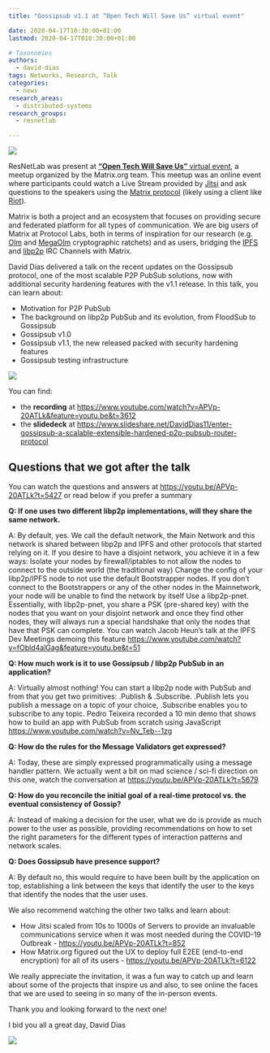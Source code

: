 ```yaml
---
title: "Gossipsub v1.1 at “Open Tech Will Save Us” virtual event"

date: 2020-04-17T10:30:00+01:00
lastmod: 2020-04-17T010:30:00+01:00

# Taxonomies
authors:
  - david-dias
tags: Networks, Research, Talk
categories:
  - news
research_areas:
  - distributed-systems
research_groups:
  - resnetlab

---
```


![](https://matrix.org/images/open-tech-1-banner.jpg)

ResNetLab was present at [**“Open Tech Will Save Us”** virtual event](https://matrix.org/open-tech-meetup), a meetup organized by the Matrix.org team. This meetup was an online event where participants could watch a Live Stream provided by [Jitsi](https://jitsi.org) and ask questions to the speakers using the [Matrix protocol](https://matrix.org)  (likely using a client like [Riot](https://about.riot.im)).

Matrix is both a project and an ecosystem that focuses on providing secure and federated platform for all types of communication. We are big users of Matrix at Protocol Labs, both in terms of inspiration for our research (e.g. [Olm](https://gitlab.matrix.org/matrix-org/olm/blob/master/docs/olm.md) and [MegaOlm](https://gitlab.matrix.org/matrix-org/olm/blob/master/docs/megolm.md) cryptographic ratchets) and as users, bridging the [IPFS](https://riot.im/app/#/group/+ipfs:matrix.org) and [libp2p](https://riot.im/app/#/group/+libp2p:matrix.org) IRC Channels with Matrix.

David Dias delivered a talk on the recent updates on the Gossipsub protocol, one of the most scalable P2P PubSub solutions, now with additional security hardening features with the v1.1 release. In this talk, you can learn about:
- Motivation for P2P PubSub
- The background on libp2p PubSub and its evolution, from FloodSub to Gossipsub
- Gossipsub v1.0
- Gossipsub v1.1, the new released packed with security hardening features
- Gossipsub testing infrastructure

![](https://ipfs.io/ipfs/QmdbMNihqbUEfA1UktgkThQmY2m5DKqsFxDjmrMvhUr1bC)

You can find:
- the **recording** at https://www.youtube.com/watch?v=APVp-20ATLk&feature=youtu.be&t=3612
- the **slidedeck** at https://www.slideshare.net/DavidDias11/enter-gossipsub-a-scalable-extensible-hardened-p2p-pubsub-router-protocol

## Questions that we got after the talk

You can watch the questions and answers at https://youtu.be/APVp-20ATLk?t=5427 or read below if you prefer a summary

**Q: If one uses two different libp2p implementations, will they share the same network.**

A: By default, yes. We call the default network, the Main Network and this network is shared between libp2p and IPFS and other protocols that started relying on it. If you desire to have a disjoint network, you achieve it in a few ways:
Isolate your nodes by firewall/iptables to not allow the nodes to connect to the outside world (the traditional way)
Change the config of your libp2p/IPFS node to not use the default Bootstrapper nodes. If you don’t connect to the Bootstrappers or any of the other nodes in the Mainnetwork, your node will be unable to find the network by itself
Use a libp2p-pnet. Essentially, with libp2p-pnet, you share a PSK (pre-shared key) with the nodes that you want on your disjoint network and once they find other nodes, they will always run a special handshake that only the nodes that have that PSK can complete. You can watch Jacob Heun’s talk at the IPFS Dev Meetings demoing this feature https://www.youtube.com/watch?v=fObld4alGag&feature=youtu.be&t=51

**Q: How much work is it to use Gossipsub / libp2p PubSub in an application?**

A: Virtually almost nothing! You can start a libp2p node with PubSub and from that you get two primitives: .Publish & .Subscribe. .Publish lets you publish a message on a topic of your choice, .Subscribe enables you to subscribe to any topic. Pedro Teixeira recorded a 10 min demo that shows how to build an app with PubSub from scratch using JavaScript https://www.youtube.com/watch?v=Nv_Teb--1zg

**Q: How do the rules for the Message Validators get expressed?**

A: Today, these are simply expressed programmatically using a message handler pattern. We actually went a bit on mad science / sci-fi direction on this one, watch the conversation at https://youtu.be/APVp-20ATLk?t=5679

**Q: How do you reconcile the initial goal of a real-time protocol vs. the eventual consistency of Gossip?**

A: Instead of making a decision for the user, what we do is provide as much power to the user as possible, providing recommendations on how to set the right parameters for the different types of interaction patterns and network scales.

**Q: Does Gossipsub have presence support?**

A: By default no, this would require to have been built by the application on top, establishing a link between the keys that identify the user to the keys that identify the nodes that the user uses.

We also recommend watching the other two talks and learn about:
- How Jitsi scaled from 10s to 1000s of Servers to provide an invaluable communications service when it was most needed during the COVID-19 Outbreak - https://youtu.be/APVp-20ATLk?t=852
- How Matrix.org figured out the UX to deploy full E2EE (end-to-end encryption) for all of its users - https://youtu.be/APVp-20ATLk?t=6122

We really appreciate the invitation, it was a fun way to catch up and learn about some of the projects that inspire us and also, to see online the faces that we are used to seeing in so many of the in-person events.

Thank you and looking forward to the next one!

I bid you all a great day,
David Dias

![](https://ipfs.io/ipfs/QmUNABVXdzKdcHD4b9qFoS1SQr58bsz3zvUeP7hg2sbLgW)
